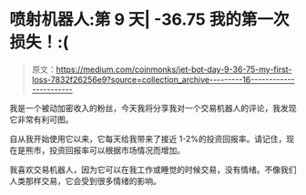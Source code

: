 # 喷射机器人:第 9 天| -36.75 我的第一次损失！:(

> 原文：<https://medium.com/coinmonks/jet-bot-day-9-36-75-my-first-loss-7832f26256e9?source=collection_archive---------16----------------------->

我是一个被动加密收入的粉丝，今天我将分享我对一个交易机器人的评论，我发现它非常有利可图。

自从我开始使用它以来，它每天给我带来了接近 1-2%的投资回报率。请记住，现在是熊市，投资回报率可以根据市场情况而增加。

我喜欢交易机器人，因为它可以在我工作或睡觉的时候交易，没有情绪。不像我们人类那样交易，它会受到很多情绪的影响。